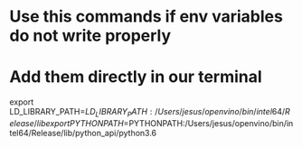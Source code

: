 # Use this commands if env variables do not write properly 
# Add them directly in our terminal 


export LD_LIBRARY_PATH=$LD_LIBRARY_PATH:/Users/jesus/openvino/bin/intel64/Release/lib
export PYTHONPATH=$PYTHONPATH:/Users/jesus/openvino/bin/intel64/Release/lib/python_api/python3.6